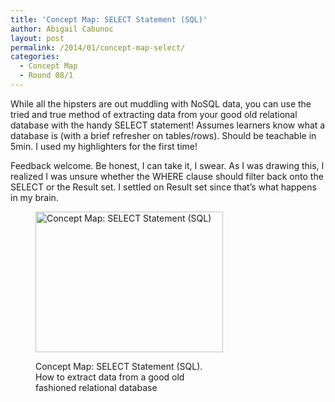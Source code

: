 ```yaml
---
title: 'Concept Map: SELECT Statement (SQL)'
author: Abigail Cabunoc
layout: post
permalink: /2014/01/concept-map-select/
categories:
  - Concept Map
  - Round 08/1
---
```

While all the hipsters are out muddling with NoSQL data, you can use the tried and true method of extracting data from your good old relational database with the handy SELECT statement! Assumes learners know what a database is (with a brief refresher on tables/rows). Should be teachable in 5min. I used my highlighters for the first time!

Feedback welcome. Be honest, I can take it, I swear. As I was drawing this, I realized I was unsure whether the WHERE clause should filter back onto the SELECT or the Result set. I settled on Result set since that&#8217;s what happens in my brain.<figure id="attachment_5584" style="width: 300px;" class="wp-caption alignnone">

[<img class="size-medium wp-image-5584 " alt="Concept Map: SELECT Statement (SQL)" src="http://teaching.software-carpentry.org/wp-content/uploads/2014/01/photo-300x225.jpg" width="300" height="225" />][1]<figcaption class="wp-caption-text">Concept Map: SELECT Statement (SQL). How to extract data from a good old fashioned relational database</figcaption></figure> 
&nbsp;

&nbsp;

 [1]: http://teaching.software-carpentry.org/wp-content/uploads/2014/01/photo.jpg